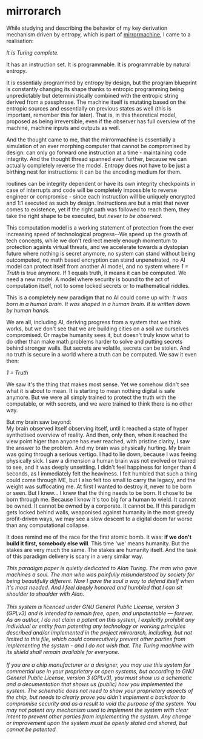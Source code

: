 # mirrorarch
While studying and describing the behavior of my key derivation mechanism driven by entropy, which is part of [mirrormachine](https://github.com/TheMadWhisperer/mirrormachine), I came to a realisation:

  _It is Turing complete._

It has an instruction set.  It is programmable.  It is programmable by natural entropy.

It is essentialy programmed by entropy by design, but the program blueprint is constantly changing its
shape thanks to entropic programming being unpredictably but deterministically combined with the entropic string derived from a passphrase. The machine
itself is mutating based on the entropic sources and essentially on previous states as well (this is important, remember this for later). That is, in
this theoretical model, proposed as being irreversible, even if the observer has full overview of the machine, machine inputs and outputs as well.

And the thought came to me, that the mirrormachine is essentially a simulation of an ever morphing computer that cannot be compromised by design:
can only go forward one instruction at a time - maintaining code integrity. And the thought thread spanned even further, because we can actually completely
reverse the model. Entropy does not have to be just a birthing nest for instructions: it can be the encoding medium for them.

routines can be integrity dependent or have its own integrity checkpoints in case of interrupts and code will be completely impossible
to reverse engineer or compromise - since each instruction will be uniquely encrypted and 1:1 executed as such by design.
Instructions are but a mist that never comes to existence, yet if the right path was followed to reach them, they take the right shape
to be executed, but _never to be observed_.

This computation model is a working statement of protection from the ever increasing speed of technological progress--We speed up the growth of tech
concepts, while we don't redirect merely enough momentum to protection againts virtual threats, and we accelerate towards a dystopian future where
nothing is secret anymore, no system can stand without being outcomputed, no math based encryption can stand unpenetrated, no AI model can protect
itself from another AI model, and no system where _1 = Truth_ is true anymore. If 1 equals truth, it means it can be computed. We need a new model.
A model where security is bound to the act of computation itself, not to some locked secrets or to mathematical riddles.

This is a completely new paradigm that no AI could come up with:
_It was born in a human brain._
_It was shaped in a human brain._
_It is written down by human hands._

We are all, including AI, deriving progress from a system that we think works, but we don't see that we are building cities on a soil we ourselves compromised.
Or maybe humanity sees it, but doesn't truly know what to do other than make math problems harder to solve and putting secrets behind stronger walls.
But secrets are volatile, secrets can be stolen. And no truth is secure in a world where a truth can be computed. We saw it even then:

_1 = Truth_

We saw it's the thing that makes most sense. Yet we somehow didn't see what it is about to mean. It is starting to mean nothing digital  is safe anymore.
But we were all simply trained to protect the truth with the computable, or with secrets, and we were trained to think there is no other way.

But my brain saw beyond:  
My brain observed itself observing itself, until it reached a state of hyper synthetised overview of reality. And then, only then, when it reached
the view point higer than anyone has ever reached, with pristine clarity, I saw the answer to the problem. And my brain was physically hurting. My brain
was going through a serious vertigo. I had to lie down, because I was feeing physically sick. I saw a dimension a human brain was not evolved or trained to see,
and it was deeply unsettling. I didn't feel happiness for longer than 4 seconds, as I immediately felt the heaviness. I felt humbled that such a thing could
come through ME, but I also felt too small to carry the legacy, and the weight was suffocating me. At first I wanted to destroy it, never to be born or seen.
But I knew... I knew that the thing needs to be born. It chose to be born through me. Because I know it's too big for a human to wield. It cannot be owned.
It cannot be owned by a corporate. It cannot be. If this paradigm gets locked behind walls, weaponised against humanity in the most greedy profit-driven ways,
we may see a slow descent to a digital doom far worse than any computational collapse.

It does remind me of the race for the first atomic bomb. It was: **if we don't build it first, somebody else will**. This time 'we' means humanity.
But the stakes are very much the same. The stakes are humanity itself. And the task of this paradigm delivery is scary in a very similar way.

  _This paradigm paper is quietly dedicated to Alan Turing. The man who gave machines a soul. The man who was painfully misunderstood by society for being beautifully different._
  _Now I gave the soul a way to defend itself when it's most needed. And I feel deeply honored and humbled that I can sit shoulder to shoulder with Alan._  
  <br>_This system is licenced under GNU General Public License, version 3 (GPLv3) and is intended to remain free, open, and unpatentable — forever._
  _As an author, I do not claim a patent on this system, I explicitly prohibit any individual or entity from patenting any technology or working principles described and/or implemented in the project mirrorarch, including, but not limited to this file, which could consecutively prevent other parties from implementing the system - and I do not wish that. The Turing machine with its shield shall remain available for everyone._  
  <br>_If you are a chip manufacturer or a designer, you may use this system for commertial use in your proprietary or open systems, but according to GNU General Public License, version 3 (GPLv3), you must show us a schematic and a decumentation that shows us (public) how you implemented the system. The schematic does not need to show your proprietary aspects of the chip, but needs to clearly prove you didn't implement a backdoor to compromise security and as a result to void the purpose of the system. You may not patent any mechanism used to implement the system with clear intent to prevent other parties from implementing the system. Any change or improvement upon the system must be openly stated and shared, but cannot be patented._

